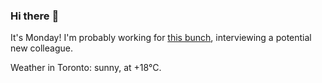 ### Hi there :wave:

It's Monday! I'm probably working for [this bunch](https://github.com/kohofinancial), interviewing a potential new colleague.

Weather in Toronto: sunny, at +18°C.
